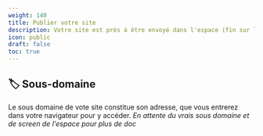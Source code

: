 ```yaml
---
weight: 140
title: Publier votre site
description: Votre site est près à être envoyé dans l'espace (fin sur le web) - découvrez comment
icon: public
draft: false
toc: true
---
```

## 🏷 Sous-domaine
Le sous domaine de vote site constitue son adresse, que vous entrerez dans votre navigateur pour y accéder. *En attente du vrais sous domaine et de screen de l'espace pour plus de doc*
